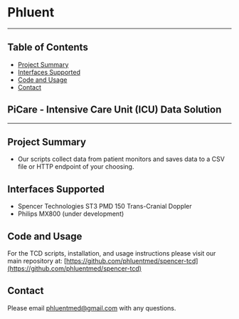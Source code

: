 # Phluent

_______________________________________________________________________________________________________________________________________
## Table of Contents
- [Project Summary](#project-summary)
- [Interfaces Supported](#interfaces-supported)
- [Code and Usage](#code-usage)
- [Contact](#contact)

## PiCare - Intensive Care Unit (ICU) Data Solution
________________________________________________________________________________________________________________________________________
## Project Summary
* Our scripts collect data from patient monitors and saves data to a CSV file or HTTP endpoint of your choosing.

## Interfaces Supported
* Spencer Technologies ST3 PMD 150 Trans-Cranial Doppler
* Philips MX800 (under development)

## Code and Usage
For the TCD scripts, installation, and usage instructions please visit our main repository at:
[https://github.com/phluentmed/spencer-tcd](https://github.com/phluentmed/spencer-tcd)


## Contact

Please email phluentmed@gmail.com with any questions. 
